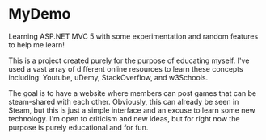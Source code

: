 # MyDemo
Learning ASP.NET MVC 5 with some experimentation and random features to help me learn!

This is a project created purely for the purpose of educating myself. I've used a vast array of different online 
resources to learn these concepts including: Youtube, uDemy, StackOverflow, and w3Schools.

The goal is to have a website where members can post games that can be steam-shared with each other. Obviously, this
can already be seen in Steam, but this is just a simple interface and an excuse to learn some new technology. I'm 
open to criticism and new ideas, but for right now the purpose is purely educational and for fun.
